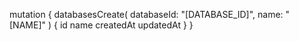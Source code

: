 mutation {
    databasesCreate(
        databaseId: "[DATABASE_ID]",
        name: "[NAME]"
    ) {
        id
        name
        createdAt
        updatedAt
    }
}
